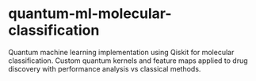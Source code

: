 # quantum-ml-molecular-classification
Quantum machine learning implementation using Qiskit for molecular classification. Custom quantum kernels and feature maps applied to drug discovery with performance analysis vs classical methods.
